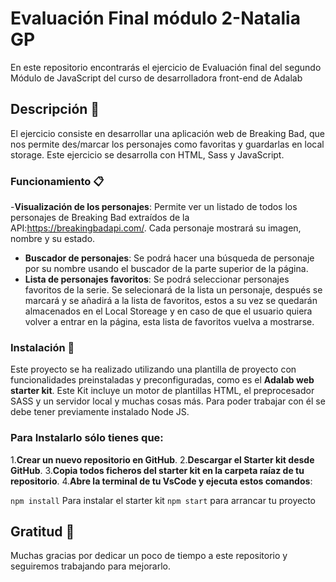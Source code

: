 # Evaluación Final módulo 2-Natalia GP

En este repositorio encontrarás el ejercicio de Evaluación final del segundo Módulo de JavaScript del curso de desarrolladora front-end de Adalab

## Descripción 🚀

El ejercicio consiste en desarrollar una aplicación web de Breaking Bad, que nos permite des/marcar los personajes como favoritas y guardarlas en local storage. Este ejercicio se desarrolla con HTML, Sass y JavaScript.

### Funcionamiento 📋

-**Visualización de los personajes**: Permite ver un listado de todos los personajes de Breaking Bad extraídos de la API:https://breakingbadapi.com/. Cada personaje mostrará su imagen, nombre y su estado.

- **Buscador de personajes**: Se podrá hacer una búsqueda de personaje por su nombre usando el buscador de la parte superior de la página.
- **Lista de personajes favoritos**: Se podrá seleccionar personajes favoritos de la serie. Se selecionará de la lista un personaje, después se marcará y se añadirá a la lista de favoritos, estos a su vez se quedarán almacenados en el Local Storeage y en caso de que el usuario quiera volver a entrar en la página, esta lista de favoritos vuelva a mostrarse.

### Instalación 🔧

Este proyecto se ha realizado utilizando una plantilla de proyecto con funcionalidades preinstaladas y preconfiguradas, como es el **Adalab web starter kit**. Este Kit incluye un motor de plantillas HTML, el preprocesador SASS y un servidor local y muchas cosas más. Para poder trabajar con él se debe tener previamente instalado Node JS.

### Para Instalarlo sólo tienes que:

1.**Crear un nuevo repositorio en GitHub**. 2.**Descargar el Starter kit desde GitHub**. 3.**Copia todos ficheros del starter kit en la carpeta raíaz de tu repositorio**. 4.**Abre la terminal de tu VsCode y ejecuta estos comandos**:

`npm install` Para instalar el starter kit
`npm start` para arrancar tu proyecto

## Gratitud 🎁

Muchas gracias por dedicar un poco de tiempo a este repositorio y seguiremos trabajando para mejorarlo.
